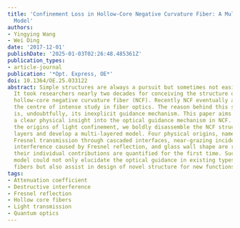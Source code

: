 ```yaml
---
title: 'Confinement Loss in Hollow-Core Negative Curvature Fiber: A Multi-Layered
  Model'
authors:
- Yingying Wang
- Wei Ding
date: '2017-12-01'
publishDate: '2025-01-03T02:26:48.485361Z'
publication_types:
- article-journal
publication: '*Opt. Express, OE*'
doi: 10.1364/OE.25.033122
abstract: Simple structures are always a pursuit but sometimes not easily attainable.
  It took researchers nearly two decades for conceiving the structure of single-ring
  hollow-core negative curvature fiber (NCF). Recently NCF eventually approaches to
  the centre of intense study in fiber optics. The reason behind this slow-pace development
  is, undoubtfully, its inexplicit guidance mechanism. This paper aims at gaining
  a clear physical insight into the optical guidance mechanism in NCF. To clarify
  the origins of light confinement, we boldly disassemble the NCF structure into several
  layers and develop a multi-layered model. Four physical origins, namely single-path
  Fresnel transmission through cascaded interfaces, near-grazing incidence, multi-path
  interference caused by Fresnel reflection, and glass wall shape are revealed and
  their individual contributions are quantified for the first time. Such an elegant
  model could not only elucidate the optical guidance in existing types of hollow-core
  fibers but also assist in design of novel structure for new functions.
tags:
- Attenuation coefficient
- Destructive interference
- Fresnel reflection
- Hollow core fibers
- Light transmission
- Quantum optics
---
```


